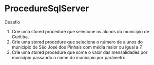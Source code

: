 # ProcedureSqlServer
Desafio
1. Crie uma stored procedure que selecione os alunos do município de Curitiba. 
2. Crie uma stored procedure que selecione o número de alunos do município de São José dos Pinhais com média maior ou igual a 7.
3. Crie uma stored procedure que some o valor das mensalidades por município passando o nome do município por parâmetro. 
